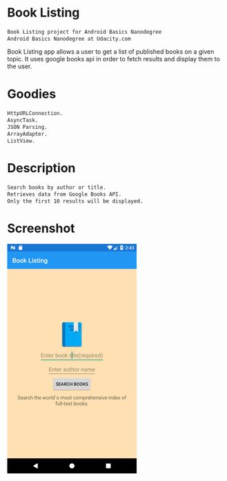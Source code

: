 # Book Listing
	Book Listing project for Android Basics Nanodegree
	Android Basics Nanodegree at Udacity.com

Book Listing app allows a user to get a list of published books on a given topic.
It uses google books api in order to fetch results and display them to the user.

# Goodies
	HttpURLConnection.
	AsyncTask.
	JSON Parsing.
	ArrayAdapter.
	ListView.

# Description
	Search books by author or title.
	Retrieves data from Google Books API.
	Only the first 10 results will be displayed.

# Screenshot

<img src="https://github.com/AdrianManole/BookListing/blob/master/home%20screen.png" alt="home screen" width=300/>




